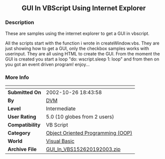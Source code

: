 ﻿<div align="center">

## GUI In VBScript Using Internet Explorer


</div>

### Description

These are samples using the internet explorer to get a GUI in vbscript.

All the scripts start with the function i wrote in createWindow.vbs. They are just showing how to get a GUI, only the checkbox samples works with userinput. They are all using HTML to create the GUI. From the moment the GUI is created you start a loop "do: wscript.sleep 1: loop" and from then on you got an event driven program! enjoy...
 
### More Info
 


<span>             |<span>
---                |---
**Submitted On**   |2002-10-26 18:43:58
**By**             |[DVM](https://github.com/Planet-Source-Code/PSCIndex/blob/master/ByAuthor/dvm.md)
**Level**          |Intermediate
**User Rating**    |5.0 (10 globes from 2 users)
**Compatibility**  |VB Script
**Category**       |[Object Oriented Programming \(OOP\)](https://github.com/Planet-Source-Code/PSCIndex/blob/master/ByCategory/object-oriented-programming-oop__1-47.md)
**World**          |[Visual Basic](https://github.com/Planet-Source-Code/PSCIndex/blob/master/ByWorld/visual-basic.md)
**Archive File**   |[GUI\_In\_VBS152620192003\.zip](https://github.com/Planet-Source-Code/dvm-gui-in-vbscript-using-internet-explorer__1-42287/archive/master.zip)








